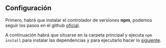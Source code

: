 ## Configuración

Primero, habrá que instalar el controlador de versiones **npm**, podemos seguir los pasos en el github [oficial](https://github.com/nvm-sh/nvm#installing-and-updating).

A continuación habrá que situarse en la carpeta principal y ejecuta `npm install` para instalar las dependencias y para ejecutarlo hacer lo [siguiente](pasos-para-ejecucion.md).